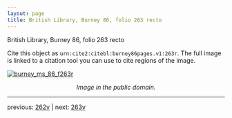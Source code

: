 ```yaml
---
layout: page
title: British Library, Burney 86, folio 263 recto
---
```


British Library, Burney 86, folio 263 recto

Cite this object as `urn:cite2:citebl:burney86pages.v1:263r`.  The full image is linked to a citation tool you can use to cite regions of the image.

[![burney_ms_86_f263r](http://www.homermultitext.org/iipsrv?IIIF=/project/homer/pyramidal/deepzoom/citebl/burney86imgs/v1/burney_ms_86_f263r.tif/full/800,/0/default.jpg)](http://www.homermultitext.org/ict2/?urn=urn:cite2:citebl:burney86imgs.v1:burney_ms_86_f263r) 

<p style="text-align: center; font-style: italic;">Image in the public domain.</p>

---

previous: [262v](../262v/) | next: [263v](../263v/)